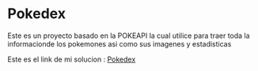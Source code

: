 # Pokedex
Este es un proyecto basado en la POKEAPI la cual utilice para traer toda la informacionde los pokemones asi como sus imagenes y estadisticas

Este es el link de mi solucion : <a href="https://edumc14.github.io/PokedexEMC/" target="_blank">Pokedex<a>
